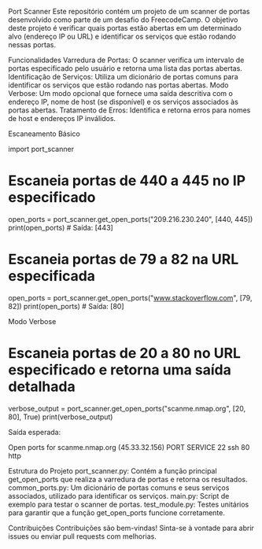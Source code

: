 Port Scanner
Este repositório contém um projeto de um scanner de portas desenvolvido como parte de um desafio do FreecodeCamp. O objetivo deste projeto é verificar quais portas estão abertas em um determinado alvo (endereço IP ou URL) e identificar os serviços que estão rodando nessas portas.

Funcionalidades
Varredura de Portas: O scanner verifica um intervalo de portas especificado pelo usuário e retorna uma lista das portas abertas.
Identificação de Serviços: Utiliza um dicionário de portas comuns para identificar os serviços que estão rodando nas portas abertas.
Modo Verbose: Um modo opcional que fornece uma saída descritiva com o endereço IP, nome de host (se disponível) e os serviços associados às portas abertas.
Tratamento de Erros: Identifica e retorna erros para nomes de host e endereços IP inválidos.

Escaneamento Básico

import port_scanner

# Escaneia portas de 440 a 445 no IP especificado
open_ports = port_scanner.get_open_ports("209.216.230.240", [440, 445])
print(open_ports)  # Saída: [443]

# Escaneia portas de 79 a 82 na URL especificada
open_ports = port_scanner.get_open_ports("www.stackoverflow.com", [79, 82])
print(open_ports)  # Saída: [80]

Modo Verbose
# Escaneia portas de 20 a 80 no URL especificado e retorna uma saída detalhada
verbose_output = port_scanner.get_open_ports("scanme.nmap.org", [20, 80], True)
print(verbose_output)

Saída esperada:

Open ports for scanme.nmap.org (45.33.32.156)
PORT     SERVICE
22       ssh
80       http


Estrutura do Projeto
port_scanner.py: Contém a função principal get_open_ports que realiza a varredura de portas e retorna os resultados.
common_ports.py: Um dicionário de portas comuns e seus serviços associados, utilizado para identificar os serviços.
main.py: Script de exemplo para testar o scanner de portas.
test_module.py: Testes unitários para garantir que a função get_open_ports funcione corretamente.

Contribuições
Contribuições são bem-vindas! Sinta-se à vontade para abrir issues ou enviar pull requests com melhorias.
